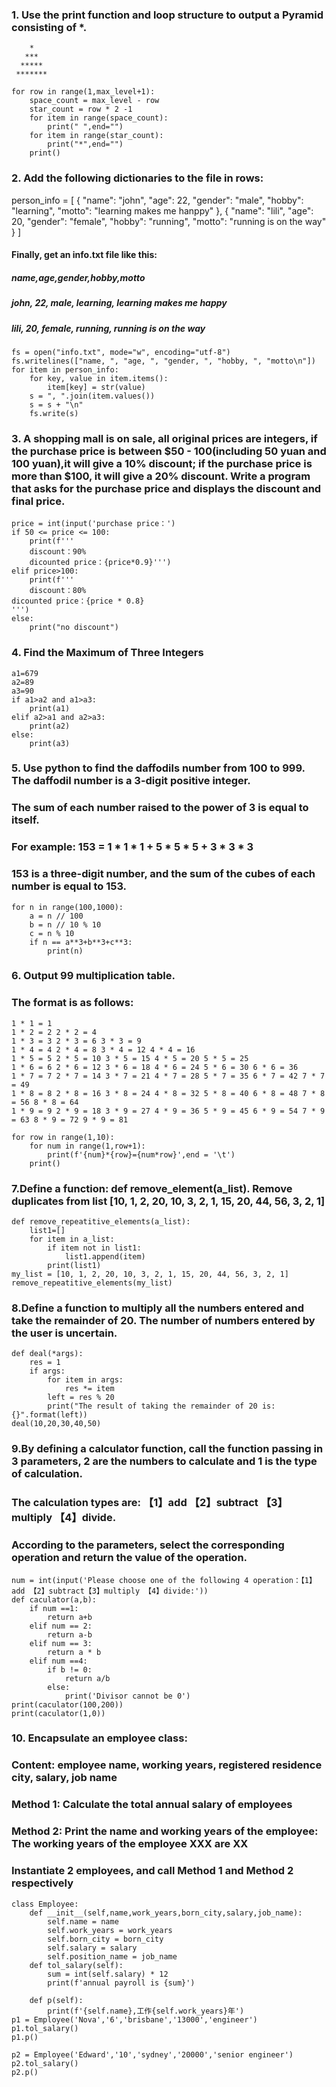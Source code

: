 ### 1. Use the print function and loop structure to output a Pyramid consisting of *.
```
    *
   ***
  *****
 *******
```
```
for row in range(1,max_level+1):
    space_count = max_level - row
    star_count = row * 2 -1
    for item in range(space_count):
        print(" ",end="")
    for item in range(star_count):
        print("*",end="")
    print()
```
### 2. Add the following dictionaries to the file in rows:

person_info = [
    {
        "name": "john",
        "age": 22,
        "gender": "male",
        "hobby": "learning",
        "motto": "learning makes me hanppy"
    },
    {
        "name": "lili",
        "age": 20,
        "gender": "female",
        "hobby": "running",
        "motto": "running is on the way"
    }
]

#### Finally, get an info.txt file like this:
##### name,age,gender,hobby,motto
##### john, 22, male, learning, learning makes me happy
##### lili, 20, female, running, running is on the way

```
fs = open("info.txt", mode="w", encoding="utf-8")
fs.writelines(["name, ", "age, ", "gender, ", "hobby, ", "motto\n"])
for item in person_info:
    for key, value in item.items():
        item[key] = str(value)
    s = ", ".join(item.values())
    s = s + "\n"
    fs.write(s)

```

### 3. A shopping mall is on sale, all original prices are integers, if the purchase price is between $50 - 100(including 50 yuan and 100 yuan),it will give a 10% discount; if the purchase price is more than $100, it will give a 20% discount. Write a program that asks for the purchase price and displays the discount and final price.
```
price = int(input('purchase price：')
if 50 <= price <= 100:
    print(f'''
    discount：90%
    dicounted price：{price*0.9}''')
elif price>100:
    print(f'''
    discount：80%
dicounted price：{price * 0.8}
''')
else:
    print("no discount")
```
### 4. Find the Maximum of Three Integers
```
a1=679
a2=89
a3=90
if a1>a2 and a1>a3:
    print(a1)
elif a2>a1 and a2>a3:
    print(a2)
else:
    print(a3)
```
### 5. Use python to find the daffodils number from 100 to 999. The daffodil number is a 3-digit positive integer.
### The sum of each number raised to the power of 3 is equal to itself.
### For example: 153 = 1 * 1 * 1 + 5 * 5 * 5 + 3 * 3 * 3
### 153 is a three-digit number, and the sum of the cubes of each number is equal to 153.
```
for n in range(100,1000):
    a = n // 100
    b = n // 10 % 10
    c = n % 10
    if n == a**3+b**3+c**3:
        print(n)
```
### 6. Output 99 multiplication table.
### The format is as follows:
```
1 * 1 = 1
1 * 2 = 2 2 * 2 = 4
1 * 3 = 3 2 * 3 = 6 3 * 3 = 9
1 * 4 = 4 2 * 4 = 8 3 * 4 = 12 4 * 4 = 16
1 * 5 = 5 2 * 5 = 10 3 * 5 = 15 4 * 5 = 20 5 * 5 = 25
1 * 6 = 6 2 * 6 = 12 3 * 6 = 18 4 * 6 = 24 5 * 6 = 30 6 * 6 = 36
1 * 7 = 7 2 * 7 = 14 3 * 7 = 21 4 * 7 = 28 5 * 7 = 35 6 * 7 = 42 7 * 7 = 49
1 * 8 = 8 2 * 8 = 16 3 * 8 = 24 4 * 8 = 32 5 * 8 = 40 6 * 8 = 48 7 * 8 = 56 8 * 8 = 64
1 * 9 = 9 2 * 9 = 18 3 * 9 = 27 4 * 9 = 36 5 * 9 = 45 6 * 9 = 54 7 * 9 = 63 8 * 9 = 72 9 * 9 = 81
```
```
for row in range(1,10):
    for num in range(1,row+1):
        print(f'{num}*{row}={num*row}',end = '\t')
    print()

```
### 7.Define a function: def remove_element(a_list). Remove duplicates from list [10, 1, 2, 20, 10, 3, 2, 1, 15, 20, 44, 56, 3, 2, 1]
```
def remove_repeatitive_elements(a_list):
    list1=[]
    for item in a_list:
        if item not in list1:
            list1.append(item)
        print(list1)
my_list = [10, 1, 2, 20, 10, 3, 2, 1, 15, 20, 44, 56, 3, 2, 1]
remove_repeatitive_elements(my_list)
```
### 8.Define a function to multiply all the numbers entered and take the remainder of 20. The number of numbers entered by the user is uncertain.
```
def deal(*args):
    res = 1
    if args:
        for item in args:
            res *= item
        left = res % 20
        print("The result of taking the remainder of 20 is: {}".format(left))
deal(10,20,30,40,50)
```
### 9.By defining a calculator function, call the function passing in 3 parameters, 2 are the numbers to calculate and 1 is the type of calculation.
### The calculation types are: 【1】add 【2】subtract 【3】multiply 【4】divide.
### According to the parameters, select the corresponding operation and return the value of the operation.
```
num = int(input('Please choose one of the following 4 operation：【1】add 【2】subtract【3】multiply 【4】divide:'))
def caculator(a,b):
    if num ==1:
        return a+b
    elif num == 2:
        return a-b
    elif num == 3:
        return a * b
    elif num ==4:
        if b != 0:
            return a/b
        else:
            print('Divisor cannot be 0')
print(caculator(100,200))
print(caculator(1,0))
```
### 10. Encapsulate an employee class:
### Content: employee name, working years, registered residence city, salary, job name
### Method 1: Calculate the total annual salary of employees
### Method 2: Print the name and working years of the employee: The working years of the employee XXX are XX
### Instantiate 2 employees, and call Method 1 and Method 2 respectively
```
class Employee:
    def __init__(self,name,work_years,born_city,salary,job_name):
        self.name = name
        self.work_years = work_years
        self.born_city = born_city
        self.salary = salary
        self.position_name = job_name
    def tol_salary(self):
        sum = int(self.salary) * 12
        print(f'annual payroll is {sum}')

    def p(self):
        print(f'{self.name},工作{self.work_years}年')
p1 = Employee('Nova','6','brisbane','13000','engineer')
p1.tol_salary()
p1.p()

p2 = Employee('Edward','10','sydney','20000','senior engineer')
p2.tol_salary()
p2.p()
```
